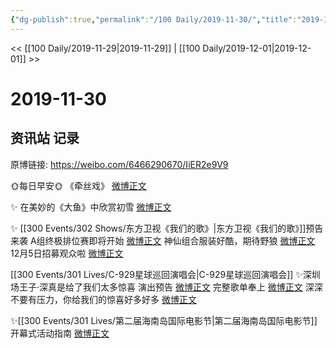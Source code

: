 ```yaml
---
{"dg-publish":true,"permalink":"/100 Daily/2019-11-30/","title":"2019-11-30","created":"2023-03-30T21:09:14.000+08:00","updated":"2023-03-30T21:20:54.000+08:00"}
---
```



<< [[100 Daily/2019-11-29\|2019-11-29]] | [[100 Daily/2019-12-01\|2019-12-01]] >>

# 2019-11-30

## 资讯站 记录

原博链接: https://weibo.com/6466290670/IiER2e9V9

🌞每日早安🌞 《牵丝戏》 [微博正文](https://m.weibo.cn/6466290670/4444254510007216)

✨ 在美妙的《大鱼》中欣赏初雪 [微博正文](https://m.weibo.cn/6466290670/4444250672249836)

✨ [[300 Events/302 Shows/东方卫视《我们的歌》\|东方卫视《我们的歌》]]预告来袭
A组终极排位赛即将开始 [微博正文](https://m.weibo.cn/6466290670/4444317215018379)
神仙组合服装好酷，期待野狼 [微博正文](https://m.weibo.cn/6466290670/4444329957666907)
12月5日招募观众啦 [微博正文](https://m.weibo.cn/6466290670/4444373259799349)

[[300 Events/301 Lives/C-929星球巡回演唱会\|C-929星球巡回演唱会]]
✨深圳场王子·深真是给了我们太多惊喜
演出预告 [微博正文](https://m.weibo.cn/6466290670/4444321946049519)
完整歌单奉上 [微博正文](https://m.weibo.cn/6466290670/4444445896276447)
深深不要有压力，你给我们的惊喜好多好多
[微博正文](https://m.weibo.cn/6466290670/4444465470891600)

✨[[300 Events/301 Lives/第二届海南岛国际电影节\|第二届海南岛国际电影节]]开幕式活动指南
[微博正文](https://m.weibo.cn/6466290670/4444391114883052)
